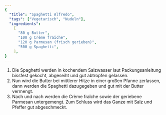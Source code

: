 ```yaml
---
{
  "title": "Spaghetti Alfredo",
  "tags": ["Vegetarisch", "Nudeln"],
  "ingredients":
    [
      "80 g Butter",
      "100 g Crème fraîche",
      "120 g Parmesan (frisch gerieben)",
      "500 g Spaghetti",
    ],
}
---
```


1. Die Spaghetti werden in kochendem Salzwasser laut Packungsanleitung bissfest gekocht, abgeseiht und gut abtropfen gelassen.
2. Nun wird die Butter bei mittlerer Hitze in einer großen Pfanne zerlassen, dann werden die Spaghetti dazugegeben und gut mit der Butter vermengt.
3. Nach und nach werden die Crème fraîche sowie der geriebene Parmesan untergemengt. Zum Schluss wird das Ganze mit Salz und Pfeffer gut abgeschmeckt.
